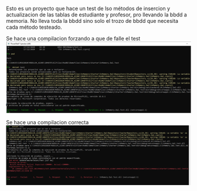 Esto es un proyecto que hace un test de lso métodos de insercion y actualizacion de las tablas de estudiante y profesor, pro llevando la bbdd a memoria.
No lleva toda la bbdd sino solo el trozo de bbdd que necesita cada método testeado.

Se hace una compilacion forzando a que de falle el test
![DEMO1-4](https://github.com/JuanjoSalva/Using-Entity-Framework-with-In-Memory-Database/blob/master/img/correcto.PNG)

Se hace una compilacion correcta
![DEMO1-4](https://github.com/JuanjoSalva/Using-Entity-Framework-with-In-Memory-Database/blob/master/img/Error.PNG)
